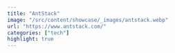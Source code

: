 ```yaml
---
title: "AntStack"
image: "/src/content/showcase/_images/antstack.webp"
url: "https://www.antstack.com/"
categories: ["tech"]
highlight: true
---
```

